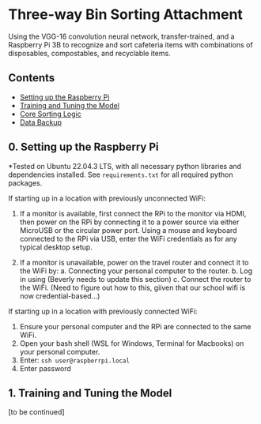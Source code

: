 # Three-way Bin Sorting Attachment
Using the VGG-16 convolution neural network, transfer-trained, and a Raspberry Pi 3B to recognize and sort cafeteria items with combinations of disposables, compostables, and recyclable items. 

## Contents
- [Setting up the Raspberry Pi](#0)
- [Training and Tuning the Model](#1)
- [Core Sorting Logic](#2)
- [Data Backup](#3)

## <span id="0">0. Setting up the Raspberry Pi

*Tested on Ubuntu 22.04.3 LTS, with all necessary python libraries and dependencies installed. See ```requirements.txt``` for all required python packages.

If starting up in a location with previously unconnected WiFi:
1. If a monitor is available, first connect the RPi to the monitor via HDMI, then power on the RPi by connecting it to a power source via either MicroUSB or the circular power port. Using a mouse and keyboard connected to the RPi via USB, enter the WiFi credentials as for any typical desktop setup.

2. If a monitor is unavailable, power on the travel router and connect it to the WiFi by:
    a. Connecting your personal computer to the router.
    b. Log in using (Beverly needs to update this section)
    c. Connect the router to the WiFi. (Need to figure out how to this, giiven that our school wifi is now credential-based...)

If starting up in a location with previously connected WiFi:
1. Ensure your personal computer and the RPi are connected to the same WiFi.
2. Open your bash shell (WSL for Windows, Terminal for Macbooks) on your personal computer.
3. Enter: ```ssh user@raspberrpi.local```
4. Enter password
   
## 1. <span id="1">Training and Tuning the Model
[to be continued]
